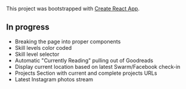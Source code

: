This project was bootstrapped with [Create React App](https://github.com/facebookincubator/create-react-app).

## In progress

- Breaking the page into proper components
- Skill levels color coded
- Skill level selector
- Automatic "Currently Reading" pulling out of Goodreads
- Display current location based on latest Swarm/Facebook check-in
- Projects Section with current and complete projects URLs
- Latest Instagram photos stream